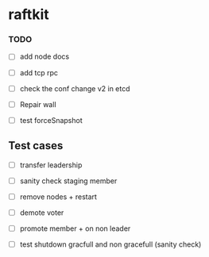 # raftkit

### TODO 
- [ ] add node docs 
- [ ] add tcp rpc 
- [ ] check the conf change v2 in etcd
- [ ] Repair wall 
- [ ] test forceSnapshot


## Test cases 
- [ ] transfer leadership 
- [ ] sanity check staging member 
- [ ] remove nodes + restart
- [ ] demote voter 
- [ ] promote member + on non leader 
- [ ] test shutdown gracfull and non gracefull (sanity check)




